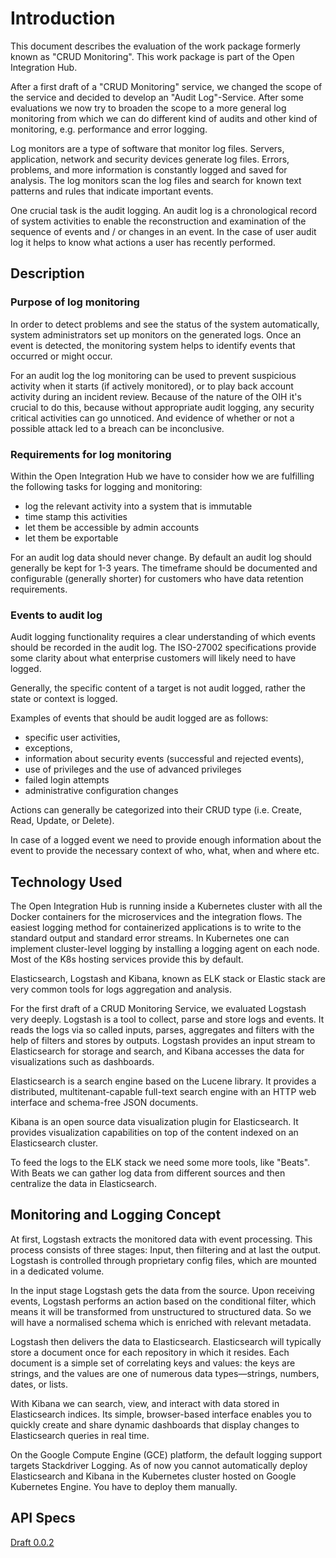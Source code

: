 # Introduction

This document describes the evaluation of the work package formerly known as "CRUD Monitoring". This work package is part of the Open Integration Hub.

After a first draft of a "CRUD Monitoring" service, we changed the scope of the service and decided to develop an "Audit Log"-Service. After some evaluations we now try to broaden the scope to a more general log monitoring from which we can do different kind of audits and other kind of monitoring, e.g. performance and error logging.

Log monitors are a type of software that monitor log files. Servers, application, network and security devices generate log files. Errors, problems, and more information is constantly logged and saved for analysis. The log monitors scan the log files and search for known text patterns and rules that indicate important events.

One crucial task is the audit logging. An audit log is a chronological record of system activities to enable the reconstruction and examination of the sequence of events and / or changes in an event. In the case of user audit log it helps to know what actions a user has recently performed.

## Description

### Purpose of log monitoring

In order to detect problems and see the status of the system automatically, system administrators set up monitors on the generated logs. Once an event is detected, the monitoring system helps to identify events that occurred or might occur.

For an audit log the log monitoring can be used to prevent suspicious activity when it starts (if actively monitored), or to play back account activity during an incident review. Because of the nature of the OIH it's crucial to do this, because without appropriate audit logging, any security critical activities can go unnoticed. And evidence of whether or not a possible attack led to a breach can be inconclusive.

### Requirements for log monitoring

Within the Open Integration Hub we have to consider how we are fulfilling the following tasks for logging and monitoring:

- log the relevant activity into a system that is immutable
- time stamp this activities
- let them be accessible by admin accounts
- let them be exportable

For an audit log data should never change. By default an audit log should generally be kept for 1-3 years. The timeframe should be documented and configurable (generally shorter) for customers who have data retention requirements.

### Events to audit log

Audit logging functionality requires a clear understanding of which events should be recorded in the audit log. The ISO-27002 specifications provide some clarity about what enterprise customers will likely need to have logged.

Generally, the specific content of a target is not audit logged, rather the state or context is logged.

Examples of events that should be audit logged are as follows:

- specific user activities,
- exceptions,
- information about security events (successful and rejected events),
- use of privileges and the use of advanced privileges
- failed login attempts
- administrative configuration changes

Actions can generally be categorized into their CRUD type (i.e. Create, Read, Update, or Delete).

In case of a logged event we need to provide enough information about the event to provide the necessary context of who, what, when and where etc.

## Technology Used

The Open Integration Hub is running inside a Kubernetes cluster with all the Docker containers for the microservices and the integration flows. The easiest logging method for containerized applications is to write to the standard output and standard error streams. In Kubernetes one can implement cluster-level logging by installing a logging agent on each node. Most of the K8s hosting services provide this by default.

Elasticsearch, Logstash and Kibana, known as ELK stack or Elastic stack are very common tools for logs aggregation and analysis.

For the first draft of a CRUD Monitoring Service, we evaluated Logstash very deeply. Logstash is a tool to collect, parse and store logs and events. It reads the logs via so called inputs, parses, aggregates and filters with the help of filters and stores by outputs. Logstash provides an input stream to Elasticsearch for storage and search, and Kibana accesses the data for visualizations such as dashboards.

Elasticsearch is a search engine based on the Lucene library. It provides a distributed, multitenant-capable full-text search engine with an HTTP web interface and schema-free JSON documents.

Kibana is an open source data visualization plugin for Elasticsearch. It provides visualization capabilities on top of the content indexed on an Elasticsearch cluster.

To feed the logs to the ELK stack we need some more tools, like "Beats". With Beats we can gather log data from different sources and then centralize the data in Elasticsearch.

## Monitoring and Logging Concept

At first, Logstash extracts the monitored data with event processing. This process consists of three stages: Input, then filtering and at last the output. Logstash is controlled through proprietary config files, which are mounted in a dedicated volume.

In the input stage Logstash gets the data from the source. Upon receiving events, Logstash performs an action based on the conditional filter, which means it will be transformed from unstructured to structured data. So we will have a normalised schema which is enriched with relevant metadata.

Logstash then delivers the data to Elasticsearch. Elasticsearch will typically store a document once for each repository in which it resides. Each document is a simple set of correlating keys and values: the keys are strings, and the values are one of numerous data types—strings, numbers, dates, or lists.

With Kibana we can search, view, and interact with data stored in Elasticsearch indices. Its simple, browser-based interface enables you to quickly create and share dynamic dashboards that display changes to Elasticsearch queries in real time.

On the Google Compute Engine (GCE) platform, the default logging support targets Stackdriver Logging. As of now you cannot automatically deploy Elasticsearch and Kibana in the Kubernetes cluster hosted on Google Kubernetes Engine. You have to deploy them manually.

## API Specs

[Draft 0.0.2](https://app.swaggerhub.com/apis/SvenHoeffler/AuditLogProposal/0.0.2#/)